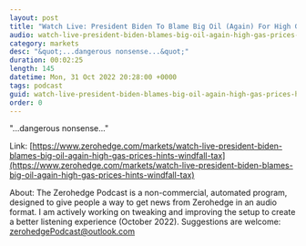 ```yaml
---
layout: post
title: "Watch Live: President Biden To Blame Big Oil (Again) For High Gas Prices, Hint At Windfall Tax"
audio: watch-live-president-biden-blames-big-oil-again-high-gas-prices-hints-windfall-tax-0
category: markets
desc: "&quot;...dangerous nonsense...&quot;"
duration: 00:02:25
length: 145
datetime: Mon, 31 Oct 2022 20:28:00 +0000
tags: podcast
guid: watch-live-president-biden-blames-big-oil-again-high-gas-prices-hints-windfall-tax-0
order: 0
---
```

&quot;...dangerous nonsense...&quot;

Link: [https://www.zerohedge.com/markets/watch-live-president-biden-blames-big-oil-again-high-gas-prices-hints-windfall-tax](https://www.zerohedge.com/markets/watch-live-president-biden-blames-big-oil-again-high-gas-prices-hints-windfall-tax)

About: The Zerohedge Podcast is a non-commercial, automated program, designed to give people a way to get news from Zerohedge in an audio format.  I am actively working on tweaking and improving the setup to create a better listening experience (October 2022).  Suggestions are welcome: [zerohedgePodcast@outlook.com](mailto:zerohedgePodcast@outlook.com)